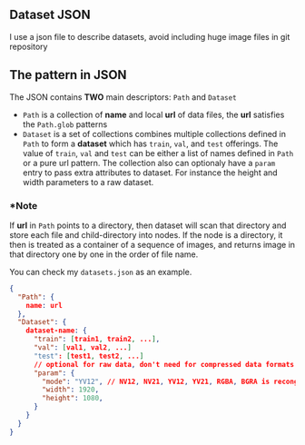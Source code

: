 ## Dataset JSON
I use a json file to describe datasets, avoid including huge image files in git repository

## The pattern in JSON
The JSON contains **TWO** main descriptors: `Path` and `Dataset`
- `Path` is a collection of **name** and local **url** of data files, the **url** satisfies the `Path.glob` patterns
- `Dataset` is a set of collections combines multiple collections defined in `Path` to form a **dataset** which has `train`, `val`, and `test` offerings. The value of `train`, `val` and `test` can be either a list of names defined in `Path` or a pure url pattern. The collection also can optionaly have a `param` entry to pass extra attributes to dataset. For instance the height and width parameters to a raw dataset.

### *Note
If **url** in `Path` points to a directory, then dataset will scan that directory and store each file and child-directory into nodes.
If the node is a directory, it then is treated as a container of a sequence of images, and returns image in that directory one by one in the order of file name.

You can check my `datasets.json` as an example.

```json
{
  "Path": {
    name: url
  },
  "Dataset": {
    dataset-name: {
      "train": [train1, train2, ...],
      "val": [val1, val2, ...]
      "test": [test1, test2, ...]
      // optional for raw data, don't need for compressed data formats
      "param": {
        "mode": "YV12", // NV12, NV21, YV12, YV21, RGBA, BGRA is recongnized for now
        "width": 1920,
        "height": 1080,
      }
    }
  }
}
```
